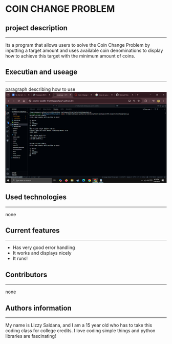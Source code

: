 # COIN CHANGE PROBLEM

## project description
---
Its a program that allows users to solve the Coin Change Problem by inputting a target amount and uses available coin denominations to display how to achieve this target with the minimum amount of coins.

## Executian and useage
---
paragraph describing how to use  
![image](images/unnamed.png)  

## Used technologies
---
none 

## Current features
---
+ Has very good error handling
+ It works and displays nicely
+ It runs!

## Contributors
---
none

## Authors information
---
My name is Lizzy Saldana, and I am a 15 year old who has to take this coding class for college credits. I love coding simple things and python libraries are fascinating! 
